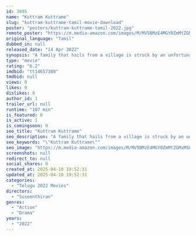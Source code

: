 ```yaml
---
id: 3095
name: "Kuttram Kuttrame"
slug: "kuttram-kuttrame-tamil-movie-download"
poster: "posters/kuttram-kuttrame-tamil-2022.jpg"
remote_poster: "https://m.media-amazon.com/images/M/MV5BMzE4MGY0ZmMtZGMxMS00NTE2LWFiYmItZDhlNTRjNDc3YzA4XkEyXkFqcGc@._V1_SX300.jpg"
original_language: "Tamil"
dubbed_in: null
released_date: "14 Apr 2022"
synopsis: "A family that hails from a village is struck by an unfortunate incident and gets into conflicts they never expected."
type: "movie"
rating: "6.2"
imdbid: "tt14657380"
tmdbid: null
views: 0
likes: 0
dislikes: 0
author_id: 1
trailer_url: null
runtime: "107 min"
is_featured: 0
is_active: 1
is_comingsoon: 0
seo_title: "Kuttram Kuttrame"
seo_description: "A family that hails from a village is struck by an unfortunate incident and gets into conflicts they never expected."
seo_keywords: "\"Kuttram Kuttrame\""
seo_image: "https://m.media-amazon.com/images/M/MV5BMzE4MGY0ZmMtZGMxMS00NTE2LWFiYmItZDhlNTRjNDc3YzA4XkEyXkFqcGc@._V1_SX300.jpg"
screenshots: null
redirect_to: null
social_shares: 0
created_at: 2025-04-10 19:52:31
updated_at: 2025-04-10 19:52:31
categories:
  - "Telugu 2022 Movies"
directors:
  - "Suseenthiran"
genres:
  - "Action"
  - "Drama"
years:
  - "2022"
---
```

